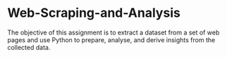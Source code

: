 # Web-Scraping-and-Analysis
The objective of this assignment is to extract a dataset from a set of web pages and use Python to prepare, analyse, and derive insights from the collected data.
